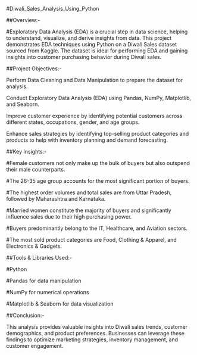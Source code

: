 #Diwali_Sales_Analysis_Using_Python

##Overview:-

#Exploratory Data Analysis (EDA) is a crucial step in data science, helping to understand, visualize, and derive insights from data. This project demonstrates EDA techniques using Python on a Diwali Sales dataset sourced from Kaggle. The dataset is ideal for performing EDA and gaining insights into customer purchasing behavior during Diwali sales.

##Project Objectives:-

Perform Data Cleaning and Data Manipulation to prepare the dataset for analysis.

Conduct Exploratory Data Analysis (EDA) using Pandas, NumPy, Matplotlib, and Seaborn.

Improve customer experience by identifying potential customers across different states, occupations, gender, and age groups.

Enhance sales strategies by identifying top-selling product categories and products to help with inventory planning and demand forecasting.

##Key Insights:-

#Female customers not only make up the bulk of buyers but also outspend their male counterparts.

#The 26-35 age group accounts for the most significant portion of buyers.

#The highest order volumes and total sales are from Uttar Pradesh, followed by Maharashtra and Karnataka.

#Married women constitute the majority of buyers and significantly influence sales due to their high purchasing power.

#Buyers predominantly belong to the IT, Healthcare, and Aviation sectors.

#The most sold product categories are Food, Clothing & Apparel, and Electronics & Gadgets.

##Tools & Libraries Used:-

#Python

#Pandas for data manipulation

#NumPy for numerical operations

#Matplotlib & Seaborn for data visualization

##Conclusion:-

This analysis provides valuable insights into Diwali sales trends, customer demographics, and product preferences. Businesses can leverage these findings to optimize marketing strategies, inventory management, and customer engagement.
